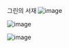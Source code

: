 그린의 서재
![image](https://github.com/EunJinPark98/Shop/assets/120006805/1d3f2afb-59d3-418b-a5ae-873aa0e5a522)

![image](https://github.com/EunJinPark98/Shop/assets/120006805/a266a0aa-2a5f-4aae-b2d6-ec194410962f)

![image](https://github.com/EunJinPark98/Shop/assets/120006805/96bc32ec-cacd-4cf9-b855-1fe31307df5a)


